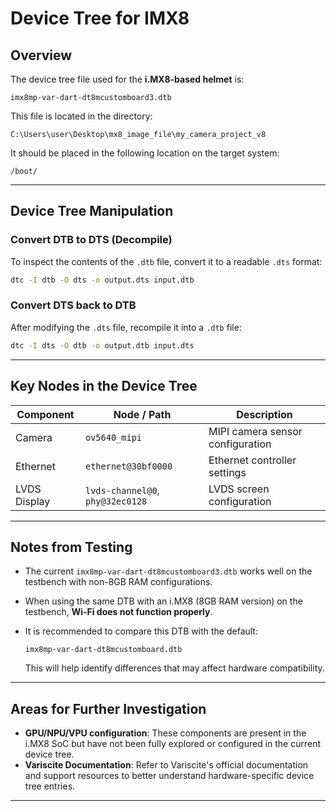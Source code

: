 # Device Tree for IMX8

## Overview

The device tree file used for the **i.MX8-based helmet** is:

```
imx8mp-var-dart-dt8mcustomboard3.dtb
```

This file is located in the directory:

```
C:\Users\user\Desktop\mx8_image_file\my_camera_project_v8
```

It should be placed in the following location on the target system:

```
/boot/
```

---

## Device Tree Manipulation

### Convert DTB to DTS (Decompile)

To inspect the contents of the `.dtb` file, convert it to a readable `.dts` format:

```bash
dtc -I dtb -O dts -o output.dts input.dtb
```

### Convert DTS back to DTB

After modifying the `.dts` file, recompile it into a `.dtb` file:

```bash
dtc -I dts -O dtb -o output.dtb input.dts
```

---

## Key Nodes in the Device Tree

| Component              | Node / Path                                               | Description                                      |
|------------------------|-----------------------------------------------------------|--------------------------------------------------|
| Camera                 | `ov5640_mipi`                                            | MIPI camera sensor configuration                |
| Ethernet               | `ethernet@30bf0000`                                      | Ethernet controller settings                    |
| LVDS Display           | `lvds-channel@0`, `phy@32ec0128`                         | LVDS screen configuration                       |

---

## Notes from Testing

- The current `imx8mp-var-dart-dt8mcustomboard3.dtb` works well on the testbench with non-8GB RAM configurations.
- When using the same DTB with an i.MX8 (8GB RAM version) on the testbench, **Wi-Fi does not function properly**.
- It is recommended to compare this DTB with the default:
  
  ```
  imx8mp-var-dart-dt8mcustomboard.dtb
  ```

  This will help identify differences that may affect hardware compatibility.

---

## Areas for Further Investigation

- **GPU/NPU/VPU configuration**: These components are present in the i.MX8 SoC but have not been fully explored or configured in the current device tree.
- **Variscite Documentation**: Refer to Variscite's official documentation and support resources to better understand hardware-specific device tree entries.

---